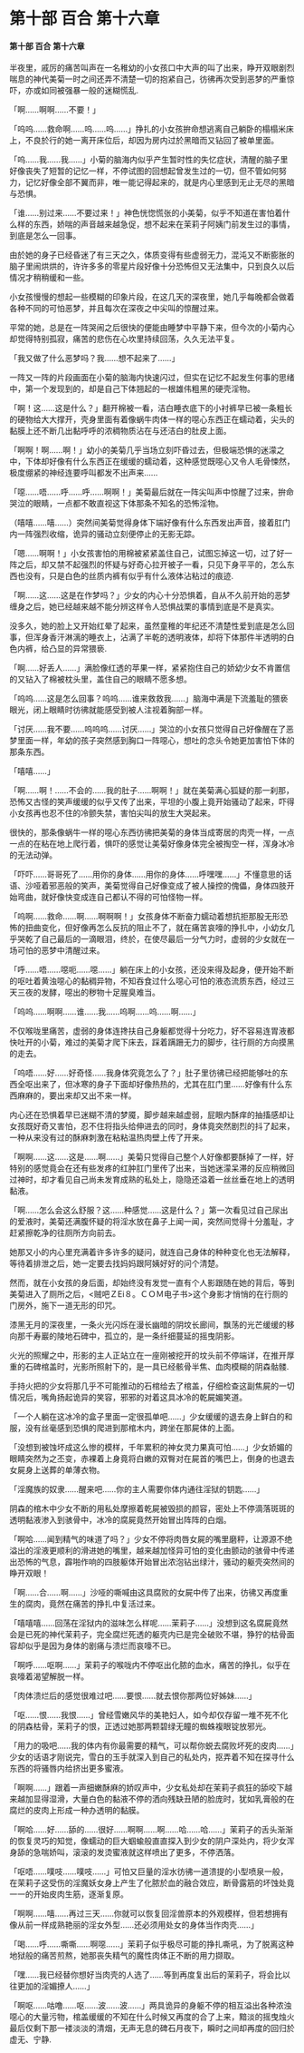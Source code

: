 # 第十部 百合 第十六章

#### 第十部 百合 第十六章

半夜里，戚厉的痛苦叫声在一名稚幼的小女孩口中大声的叫了出来，睁开双眼剧烈喘息的神代美菊一时之间还弄不清楚一切的抱紧自己，彷彿再次受到恶梦的严重惊吓，亦或如同被强暴一般的迷糊慌乱.

「啊……啊啊……不要！」

「呜呜……救命啊……呜……呜……」挣扎的小女孩拚命想逃离自己躺卧的榻榻米床上，不良於行的她一离开床位后，却因为房内过於黑暗而又钻回了被单里面。

「呜……我……我……」小菊的脑海内似乎产生暂时性的失忆症状，清醒的脑子里好像丧失了短暂的记忆一样，不停试图的回想起曾发生过的一切，但不管如何努力，记忆好像全部不翼而非，唯一能记得起来的，就是内心里感到无止无尽的黑暗与恐惧。

「谁……别过来……不要过来！」神色恍惚慌张的小美菊，似乎不知道在害怕着什么样的东西，娇喘的声音越来越急促，想不起来在茉莉子阿姨门前发生过的事情，到底是怎么一回事。

由於她的身子已经昏迷了有三天之久，体质变得有些虚弱无力，混沌又不断膨胀的脑子里闹烘烘的，许许多多的零星片段好像十分恐怖但又无法集中，只到良久以后情况才稍稍缓和一些。

小女孩慢慢的想起一些模糊的印象片段，在这几天的深夜里，她几乎每晚都会做着各种不同的可怕恶梦，并且每次在深夜之中尖叫的惊醒过来。

平常的她，总是在一阵哭闹之后很快的便能由睡梦中平静下来，但今次的小菊内心却觉得特别孤寂，痛苦的悲伤在心坎里持续回荡，久久无法平复。

「我又做了什么恶梦吗？我……想不起来了……」

一阵又一阵的片段画面在小菊的脑海内快速闪过，但实在记忆不起发生何事的思绪中，第一个发现到的，却是自己下体翘起的一根雄伟粗黑的硬壳淫物。

「啊！这……这是什么？」翻开棉被一看，洁白睡衣底下的小衬裤早已被一条粗长的硬物给大大撑开，壳身里面有着像蜗牛肉体一样的噁心东西正在蠕动着，尖头的黏膜上还不断几出黏呼呼的浓稠物质沾在与还洁白的肚皮上面。

「啊啊！啊……啊！」幼小的美菊几乎当场立刻吓昏过去，但极端恐惧的迷濛之中，下体却好像有什么东西正在缓缓的蠕动着，这种感觉既噁心又令人毛骨悚然，极度绷紧的神经连要呼叫都发不出声来……

「噁……唔……呼……呼……啊啊！」美菊最后就在一阵尖叫声中惊醒了过来，拚命哭泣的眼睛，一点都不敢直视这下体那条不知名的恐怖淫物。

（嘻嘻……嘻……）突然间美菊觉得身体下端好像有什么东西发出声音，接着肛门内一阵强烈收缩，诡异的骚动立刻便停止的无影无踪。

「嗯……啊啊！」小女孩害怕的用棉被紧紧盖住自己，试图忘掉这一切，过了好一阵之后，却又禁不起强烈的怀疑与好奇心拉开被子一看，只见下身平平的，怎么东西也没有，只是白色的丝质内裤有似乎有什么液体沾粘过的痕迹.

「啊……这……这是在作梦吗？」少女的内心十分恐惧着，自从不久前开始的恶梦缠身之后，她已经越来越不能分辨这样令人恐惧战栗的事情到底是不是真实。

没多久，她的脸上又开始红晕了起来，虽然童稚的年纪还不清楚性爱到底是怎么回事，但浑身香汗淋漓的睡衣上，沾满了半乾的透明液体，却将下体那件半透明的白色内裤，给凸显的异常猥亵.

「啊……好丢人……」满脸像红透的苹果一样，紧紧抱住自己的娇幼少女不肯置信的又钻入了棉被枕头里，盖住自己的眼睛不愿多想。

「呜呜……这是怎么回事？呜呜……谁来救救我……」脑海中满是下流羞耻的猥亵眼光，闭上眼睛时彷彿就能感受到被人注视着胸部一样。

「讨厌……我不要……呜呜呜……讨厌……」哭泣的小女孩只觉得自己好像醒在了恶梦里面一样，年幼的孩子突然感到胸口一阵噁心，想吐的念头令她更加害怕下体的那条东西。

「嘻嘻……」

「啊……啊！……不会的……我的肚子……啊啊！」就在美菊满心狐疑的那一刹那，恐怖又古怪的笑声缓缓的似乎又传了出来，平坦的小腹上竟开始骚动了起来，吓得小女孩再也忍不住的冷颤失禁，害怕尖叫的放生大哭起来。

很快的，那条像蜗牛一样的噁心东西彷彿把美菊的身体当成寄居的肉壳一样，一点一点的在粘在地上爬行着，惧吓的感觉让美菊好像身体完全被掏空一样，浑身冰冷的无法动弹。

「吓吓……哥哥死了……用你的身体……用你的身体……呼嘿嘿……」不懂意思的话语、沙哑着邪恶般的笑声，美菊觉得自己好像变成了被人操控的傀儡，身体四肢开始弯曲，就好像快变成连自己都认不得的可怕怪物一样。

「呜啊……救命……啊……啊啊啊！」女孩身体不断奋力蠕动着想抗拒那股无形恐怖的扭曲变化，但好像再怎么反抗的阻止不了，就在痛苦哀嚎的挣扎中，小幼女几乎哭乾了自己最后的一滴眼泪，终於，在使尽最后一分气力时，虚弱的少女就在一场可怕的恶梦中清醒过来。

「呼……唔……噁呃……噁……」躺在床上的小女孩，还没来得及起身，便开始不断的呕吐着黄浊噁心的黏稠异物，不知吞食过什么噁心可怕的液态流质东西，经过三天三夜的发酵，噁出的秽物十足腥臭难当。

「呜呜……啊啊……谁……我……呜啊……呜……啊……」

不仅喉咙里痛苦，虚弱的身体连搀扶自己身躯都觉得十分吃力，好不容易连胃液都快吐开的小菊，难过的美菊才爬下床去，踩着蹒跚无力的脚步，往行厕的方向摸黑的走去。

「呜唔……好……好奇怪……我身体究竟怎么了？」肚子里彷彿已经把能够吐的东西全呕出来了，但冰寒的身子下面却好像热热的，尤其在肛门里……好像有什么东西麻麻的，要出来却又出不来一样。

内心还在恐惧着早已迷糊不清的梦魇，脚步越来越虚弱，屁眼内酥痒的抽搐感却让女孩既好奇又害怕，忍不住将指头给伸进去的同时，身体竟突然剧烈的抖了起来，一种从来没有过的酥麻刺激在粘粘温热肉壁上传了开来。

「啊啊……这……这是……啊……」美菊只觉得自己整个人好像都要酥掉了一样，好特别的感觉竟会在还有些发疼的红肿肛门里传了出来，当她迷濛呆滞的反应稍微回过神时，却才看见自己尚未发育成熟的私处上，隐隐还溢着一丝丝垂在地上的透明黏液。

「啊……怎么会这么舒服？这……种感觉……这是什么？」第一次看见过自己尿出的爱液时，美菊还满腹怀疑的将淫水放在鼻子上闻一闻，突然间觉得十分羞耻，才赶紧擦乾净的往厕所方向前去。

她那又小的内心里充满着许多许多的疑问，就连自己身体的种种变化也无法解释，等待着排泄之后，她一定要去找妈妈跟阿姨好好的问个清楚。

然而，就在小女孩的身后面，却始终没有发觉一直有个人影跟随在她的背后，等到美菊进入了厕所之后，&lt;贼吧ＺEi８。ＣＯＭ电子书&gt;这个身影才悄悄的在行厕的门房外，施下一道无形的印咒。

漆黑无月的深夜里，一条火光闪烁在漫长幽暗的阴坟长廊间，飘荡的光芒缓缓的移向那千寿巖的陵地石碑中，孤立的，是一条纤细蔓延的摇曳阴影。

火光的照耀之中，形影的主人正站立在一座刚被挖开的坟头前不停端详，在推开厚重的石碑棺盖时，光影所照射下的，是一具已经骸骨半焦、血肉模糊的阴森骷髅.

手持火把的少女将那几乎不可能推动的石棺给去了棺盖，仔细检查这副焦屍的一切情况后，嘴角扬起诡异的笑容，邪邪的对着这具冰冷的乾屍媚笑道。

「一个人躺在这冰冷的盒子里面一定很孤单吧……」少女缓缓的退去身上鲜白的和服，没有丝毫感到恐惧的爬进到那棺木内，跨坐在那屍体的上面。

「没想到被蚀坏成这么惨的模样，千年累积的神女灵力果真可怕……」少女娇媚的眼睛突然为之丕变，赤裸着上身竟将白嫩的双臀对在屍首的嘴巴上，倒身的也退去女屍身上送葬的单薄衣物。

「淫魔族的奴隶……醒来吧……你的主人需要你体内通往淫狱的钥匙……」

阴森的棺木中少女不断的用私处摩擦着乾屍被毁损的颜容，密处上不停滴落斑斑的透明黏液渗入到骇骨中，冰冷的腐屍竟然开始冒出阵阵的白烟。

「啊哈……闻到精气的味道了吗？」少女不停将肉唇女屍的嘴里磨秤，让源源不绝溢出的淫液更顺利的滑进她的嘴里，越来越加怪异可怕的变化由颤动的骇骨中传递出恐怖的气息，霹啪作响的四肢躯体开始冒出浓泡钻出绿汁，骚动的躯壳突然间的睁开双眼！

「啊……合……啊……」沙哑的嘶喊由这具腐败的女屍中传了出来，彷彿又再度重生的腐肉，竟然在痛苦的挣扎中复活过来。

「嘻嘻嘻……回荡在淫狱内的滋味怎么样呢……茉莉子……」没想到这名腐屍竟然会是已死的神代茉莉子，完全腐烂死透的躯壳内已是完全破败不堪，狰狞的枯骨面容却似乎是因为身体的剧痛与溃烂而哀嚎不已。

「啊呼……呕啊……」茉莉子的喉咙内不停呕出化脓的血水，痛苦的挣扎，似乎在哀嚎着渴望解脱一样。

「肉体溃烂后的感觉很难过吧……要恨……就去恨你那两位好姊妹……」

「呕……恨……我恨……」曾经雪嫩风华的美艳妇人，如今却仅存留一堆不死不化的阴森枯骨，茉莉子的恨，正透过她那两颗碧绿无瞳的蜘蛛複眼锭放邪光。

「用力的吸吧……我的体内有你最需要的精气，可以帮你蜕去腐败坏死的皮肉……」少女的话语才刚说完，雪白的玉手就深入到自己的私处内，抠弄着不知在探寻什么东西的将骚唇内给挤出更多蜜液。

「啊啊……」跟着一声细嫩酥麻的娇叹声中，少女私处却在茉莉子疯狂的舔咬下越来越加显得湿滑，大量白色的黏液不停的洒向残缺丑陋的脸庞时，犹如乳膏般的在腐烂的皮肉上形成一种办透明的黏膜。

「啊哈……好……舔的……很好……啊啊……啊……哈……哈……」茉莉子的舌头渐渐的恢复灵巧的知觉，像蠕动的巨大蝈蝓般直直探入到少女的阴户深处内，将少女浑身舔的急喘娇叫，滚滚的发烫蜜液就这样喷出了更多，不停洒落。

「呕唔……噗吱……噗吱……」可怕又巨量的淫水彷彿一道溃提的小型喷泉一般，在茉莉子这受伤的淫魔妖女身上产生了化脓於血的融合效应，断骨露筋的坏蚀处竟一一的开始皮肉生筋，逐渐复原。

「啊啊……嘻……再过三天……你就可以恢复回淫兽原本的外观模样，但若想拥有像从前一样成熟艳丽的淫女外型……还必须用处女的身体当作肉壳……」

「喝……呼……嘶嘶……啊噁……」茉莉子似乎极尽可能的挣扎嘶吼，为了脱离这种地狱般的痛苦煎熬，她那丧失精气的魔性肉体正不断的用力撷取。

「嘿……我已经替你想好当肉壳的人选了……等到再度复出后的茉莉子，将会比以往更加的淫媚撩人……」

「啊呕……咕噜……呕……波……波……」两具诡异的身躯不停的相互溢出各种浓浊噁心的大量污物，棺盖缓缓的不知在什么时候又再度的合了上来，黯淡的摇曳烛火最后仅剩下那一褛淡淡的清烟，无声无息的碑石月夜下，瞬时之间却再度的回归於虚无、宁静.

